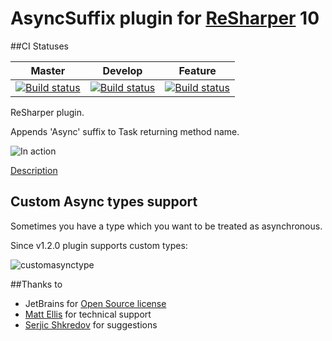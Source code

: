 # AsyncSuffix plugin for [ReSharper](https://www.jetbrains.com/resharper/) 10

##CI Statuses


| Master  | Develop | Feature |
| ------- | ------- | ------- |
| [![Build status](https://ci.appveyor.com/api/projects/status/jo72bgcj0twlskbt/branch/master?svg=true)](https://ci.appveyor.com/project/asizikov/asyncsuffix/branch/master)  | [![Build status](https://ci.appveyor.com/api/projects/status/jo72bgcj0twlskbt/branch/develop?svg=true)](https://ci.appveyor.com/project/asizikov/asyncsuffix/branch/develop)  | [![Build status](https://ci.appveyor.com/api/projects/status/jo72bgcj0twlskbt?svg=true)](https://ci.appveyor.com/project/asizikov/asyncsuffix) |


ReSharper plugin.


Appends 'Async' suffix to Task returning method name.

![In action](http://asizikov.github.io/images/async-suffix-plugin/in-action.gif)

[Description](http://asizikov.github.io/2015/08/02/async-suffix-resharper-plugin/)

## Custom Async types support

Sometimes you have a type which you want to be treated as asynchronous.

Since v1.2.0 plugin supports custom types:

![customasynctype](https://cloud.githubusercontent.com/assets/819053/11931954/0b9996ca-a7f2-11e5-8fce-99a82449737a.PNG) 

##Thanks to
* JetBrains for [Open Source license](https://www.jetbrains.com/buy/opensource/)
* [Matt Ellis](https://twitter.com/citizenmatt) for technical support
* [Serjic Shkredov](https://twitter.com/serjic) for suggestions